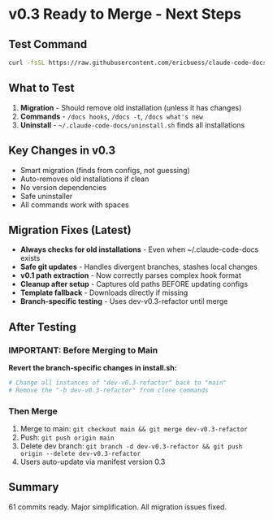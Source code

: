 # v0.3 Ready to Merge - Next Steps

## Test Command
```bash
curl -fsSL https://raw.githubusercontent.com/ericbuess/claude-code-docs/dev-v0.3-refactor/install.sh | bash
```

## What to Test
1. **Migration** - Should remove old installation (unless it has changes)
2. **Commands** - `/docs hooks`, `/docs -t`, `/docs what's new`
3. **Uninstall** - `~/.claude-code-docs/uninstall.sh` finds all installations

## Key Changes in v0.3
- Smart migration (finds from configs, not guessing)
- Auto-removes old installations if clean
- No version dependencies
- Safe uninstaller
- All commands work with spaces

## Migration Fixes (Latest)
- **Always checks for old installations** - Even when ~/.claude-code-docs exists
- **Safe git updates** - Handles divergent branches, stashes local changes
- **v0.1 path extraction** - Now correctly parses complex hook format
- **Cleanup after setup** - Captures old paths BEFORE updating configs
- **Template fallback** - Downloads directly if missing
- **Branch-specific testing** - Uses dev-v0.3-refactor until merge

## After Testing

### IMPORTANT: Before Merging to Main
**Revert the branch-specific changes in install.sh:**
```bash
# Change all instances of "dev-v0.3-refactor" back to "main"
# Remove the "-b dev-v0.3-refactor" from clone commands
```

### Then Merge
1. Merge to main: `git checkout main && git merge dev-v0.3-refactor`
2. Push: `git push origin main`
3. Delete dev branch: `git branch -d dev-v0.3-refactor && git push origin --delete dev-v0.3-refactor`
4. Users auto-update via manifest version 0.3

## Summary
61 commits ready. Major simplification. All migration issues fixed.